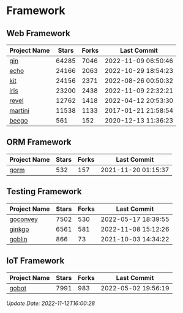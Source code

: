 # Framework

## Web Framework
| Project Name | Stars | Forks | Last Commit |
| ------------ | ----- | ----- | ----------- |
| [gin](https://github.com/gin-gonic/gin) | 64285 | 7046 | 2022-11-09 06:50:46 |
| [echo](https://github.com/labstack/echo) | 24166 | 2063 | 2022-10-29 18:54:23 |
| [kit](https://github.com/go-kit/kit) | 24156 | 2371 | 2022-08-26 00:50:32 |
| [iris](https://github.com/kataras/iris) | 23200 | 2438 | 2022-11-09 22:32:21 |
| [revel](https://github.com/revel/revel) | 12762 | 1418 | 2022-04-12 20:53:30 |
| [martini](https://github.com/go-martini/martini) | 11538 | 1133 | 2017-01-21 21:58:54 |
| [beego](https://github.com/astaxie/beego) | 561 | 152 | 2020-12-13 11:36:23 |

## ORM Framework
| Project Name | Stars | Forks | Last Commit |
| ------------ | ----- | ----- | ----------- |
| [gorm](https://github.com/jinzhu/gorm) | 532 | 157 | 2021-11-20 01:15:37 |

## Testing Framework
| Project Name | Stars | Forks | Last Commit |
| ------------ | ----- | ----- | ----------- |
| [goconvey](https://github.com/smartystreets/goconvey) | 7502 | 530 | 2022-05-17 18:39:55 |
| [ginkgo](https://github.com/onsi/ginkgo) | 6561 | 581 | 2022-11-08 15:12:26 |
| [goblin](https://github.com/franela/goblin) | 866 | 73 | 2021-10-03 14:34:22 |

## IoT Framework
| Project Name | Stars | Forks | Last Commit |
| ------------ | ----- | ----- | ----------- |
| [gobot](https://github.com/hybridgroup/gobot) | 7991 | 983 | 2022-05-02 19:56:19 |

*Update Date: 2022-11-12T16:00:28*